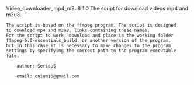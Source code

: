 Video_downloader_mp4_m3u8  1.0
The script for download videos mp4 and m3u8.

    The script is based on the ffmpeg program. The script is designed 
    to download mp4 and m3u8, links containing these names.
    For the script to work, download and place in the working folder 
    ffmpeg-6.0-essentials_build, or another version of the program, 
    but in this case it is necessary to make changes to the program 
    settings by specifying the correct path to the program executable file.

        author: SeriouS

        email: onium16@gmail.com

